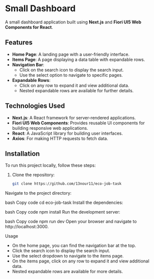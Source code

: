 # Small Dashboard

A small dashboard application built using **Next.js** and **Fiori UI5 Web Components for React**.

## Features

- **Home Page**: A landing page with a user-friendly interface.
- **Items Page**: A page displaying a data table with expandable rows.
- **Navigation Bar**: 
  - Click on the search icon to display the search input.
  - Use the select option to navigate to specific pages.
- **Expandable Rows**: 
  - Click on any row to expand it and view additional data.
  - Nested expandable rows are available for further details.

## Technologies Used

- **Next.js**: A React framework for server-rendered applications.
- **Fiori UI5 Web Components**: Provides reusable UI components for building responsive web applications.
- **React**: A JavaScript library for building user interfaces.
- **Axios**: For making HTTP requests to fetch data.

## Installation

To run this project locally, follow these steps:

1. Clone the repository:
   ```bash
   git clone https://github.com/13nour11/eco-job-task
Navigate to the project directory:

bash
Copy code
cd eco-job-task
Install the dependencies:

bash
Copy code
npm install
Run the development server:

bash
Copy code
npm run dev
Open your browser and navigate to http://localhost:3000.

Usage
- On the home page, you can find the navigation bar at the top.
- Click the search icon to display the search input.
- Use the select dropdown to navigate to the items page.
- On the items page, click on any row to expand it and view additional data.
- Nested expandable rows are available for more details.
